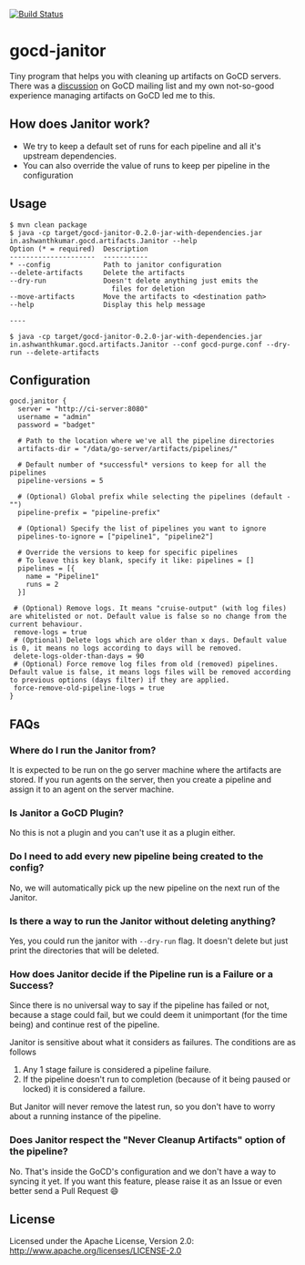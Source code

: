 [![Build Status](https://travis-ci.org/ashwanthkumar/gocd-janitor.svg?branch=master)](https://travis-ci.org/ashwanthkumar/gocd-janitor)

# gocd-janitor
Tiny program that helps you with cleaning up artifacts on GoCD servers. There was a [discussion](https://groups.google.com/forum/#!topic/go-cd/HfOY_74OKhI/discussion) on GoCD mailing list and my own not-so-good experience managing artifacts on GoCD led me to this.

## How does Janitor work?
- We try to keep a default set of runs for each pipeline and all it's upstream dependencies.
- You can also override the value of runs to keep per pipeline in the configuration

## Usage
```
$ mvn clean package
$ java -cp target/gocd-janitor-0.2.0-jar-with-dependencies.jar in.ashwanthkumar.gocd.artifacts.Janitor --help
Option (* = required)  Description                           
---------------------  -----------                           
* --config             Path to janitor configuration         
--delete-artifacts     Delete the artifacts                  
--dry-run              Doesn't delete anything just emits the
                         files for deletion                  
--move-artifacts       Move the artifacts to <destination path>
--help                 Display this help message             

----

$ java -cp target/gocd-janitor-0.2.0-jar-with-dependencies.jar in.ashwanthkumar.gocd.artifacts.Janitor --conf gocd-purge.conf --dry-run --delete-artifacts
```

## Configuration
```hocon
gocd.janitor {
  server = "http://ci-server:8080"
  username = "admin"
  password = "badget"

  # Path to the location where we've all the pipeline directories
  artifacts-dir = "/data/go-server/artifacts/pipelines/"

  # Default number of *successful* versions to keep for all the pipelines
  pipeline-versions = 5

  # (Optional) Global prefix while selecting the pipelines (default - "")
  pipeline-prefix = "pipeline-prefix"

  # (Optional) Specify the list of pipelines you want to ignore
  pipelines-to-ignore = ["pipeline1", "pipeline2"]

  # Override the versions to keep for specific pipelines
  # To leave this key blank, specify it like: pipelines = []
  pipelines = [{
    name = "Pipeline1"
    runs = 2
  }]

 # (Optional) Remove logs. It means "cruise-output" (with log files) are whitelisted or not. Default value is false so no change from the current behaviour.
 remove-logs = true
 # (Optional) Delete logs which are older than x days. Default value is 0, it means no logs according to days will be removed.
 delete-logs-older-than-days = 90
 # (Optional) Force remove log files from old (removed) pipelines. Default value is false, it means logs files will be removed according to previous options (days filter) if they are applied.
 force-remove-old-pipeline-logs = true
}
```

## FAQs
### Where do I run the Janitor from?
It is expected to be run on the go server machine where the artifacts are stored. If you run agents on the server, then you create a pipeline and assign it to an agent on the server machine.

### Is Janitor a GoCD Plugin?
No this is not a plugin and you can't use it as a plugin either.

### Do I need to add every new pipeline being created to the config?
No, we will automatically pick up the new pipeline on the next run of the Janitor.

### Is there a way to run the Janitor without deleting anything?
Yes, you could run the janitor with `--dry-run` flag. It doesn't delete but just print the directories that will be deleted.

### How does Janitor decide if the Pipeline run is a Failure or a Success?
Since there is no universal way to say if the pipeline has failed or not, because a stage could fail, but we could deem it unimportant (for the time being) and continue rest of the pipeline.

Janitor is sensitive about what it considers as failures. The conditions are as follows

1. Any 1 stage failure is considered a pipeline failure.
2. If the pipeline doesn't run to completion (because of it being paused or locked) it is considered a failure.

But Janitor will never remove the latest run, so you don't have to worry about a running instance of the pipeline.

### Does Janitor respect the "Never Cleanup Artifacts" option of the pipeline?
No. That's inside the GoCD's configuration and we don't have a way to syncing it yet. If you want this feature, please raise it as an Issue or even better send a Pull Request :smile:

## License
Licensed under the Apache License, Version 2.0: http://www.apache.org/licenses/LICENSE-2.0
